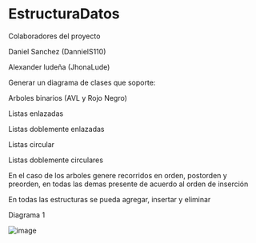 # EstructuraDatos
Colaboradores del proyecto 

Daniel Sanchez (DannielS110)

Alexander ludeña (JhonaLude)

Generar un diagrama de clases que soporte:

Arboles binarios (AVL y Rojo Negro)

Listas enlazadas

Listas doblemente enlazadas

Listas circular

Listas doblemente circulares

En el caso de los arboles genere recorridos en orden, postorden y preorden, en todas las demas presente de acuerdo al orden de inserción

En todas las estructuras se pueda agregar, insertar y eliminar

Diagrama 1 

![image](https://github.com/DannielS110/EstructuraDatos/assets/166523536/b6576231-c7ab-456c-8c7d-4520c9534f93)


